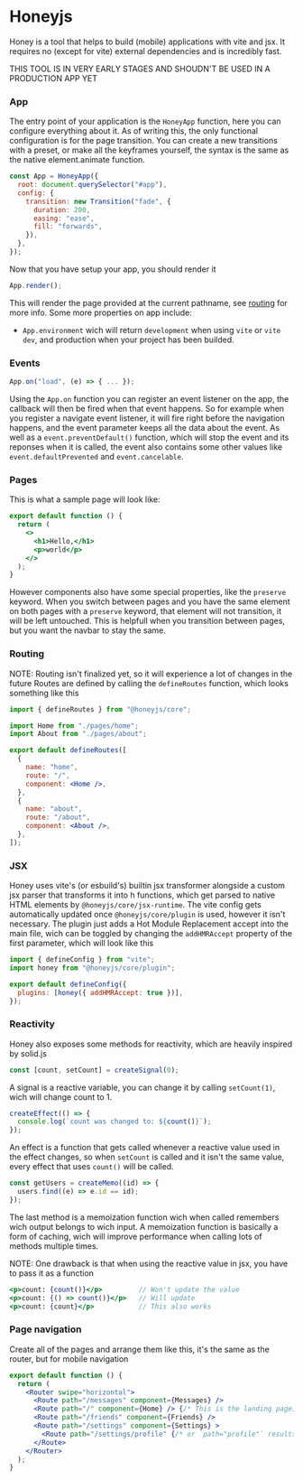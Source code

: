 # Honeyjs

Honey is a tool that helps to build (mobile) applications with vite and jsx.
It requires no (except for vite) external dependencies and is incredibly fast.

THIS TOOL IS IN VERY EARLY STAGES AND SHOUDN'T BE USED IN A PRODUCTION APP YET

### App

The entry point of your application is the `HoneyApp` function, here you can configure everything about it.
As of writing this, the only functional configuration is for the page transition.
You can create a new transitions with a preset, or make all the keyframes yourself, the syntax is the same as the native element.animate function.

```jsx
const App = HoneyApp({
  root: document.querySelector("#app"),
  config: {
    transition: new Transition("fade", {
      duration: 200,
      easing: "ease",
      fill: "forwards",
    }),
  },
});
```

Now that you have setup your app, you should render it

```jsx
App.render();
```

This will render the page provided at the current pathname, see [routing](#routing) for more info.
Some more properties on app include:

- `App.environment` wich will return `development` when using `vite` or `vite dev`, and production when your project has been builded.

### Events

```jsx
App.on("load", (e) => { ... });
```

Using the `App.on` function you can register an event listener on the app, the callback will then be fired when that event happens.
So for example when you register a navigate event listener, it will fire right before the navigation happens, and the event parameter keeps all the data about the event.
As well as a `event.preventDefault()` function, which will stop the event and its reponses when it is called,
the event also contains some other values like `event.defaultPrevented` and `event.cancelable`.

### Pages

This is what a sample page will look like:

```jsx
export default function () {
  return (
    <>
      <h1>Hello,</h1>
      <p>world</p>
    </>
  );
}
```

However components also have some special properties, like the `preserve` keyword.
When you switch between pages and you have the same element on both pages with a `preserve` keyword, that element will not transition, it will be left untouched.
This is helpfull when you transition between pages, but you want the navbar to stay the same.

### Routing

NOTE: Routing isn't finalized yet, so it will experience a lot of changes in the future
Routes are defined by calling the `defineRoutes` function, which looks something like this

```jsx
import { defineRoutes } from "@honeyjs/core";

import Home from "./pages/home";
import About from "./pages/about";

export default defineRoutes([
  {
    name: "home",
    route: "/",
    component: <Home />,
  },
  {
    name: "about",
    route: "/about",
    component: <About />,
  },
]);
```

### JSX

Honey uses vite's (or esbuild's) builtin jsx transformer alongside a custom jsx parser that transforms it into h functions,
which get parsed to native HTML elements by `@honeyjs/core/jsx-runtime`.
The vite config gets automatically updated once `@honeyjs/core/plugin` is used, however it isn't necessary.
The plugin just adds a Hot Module Replacement accept into the main file, wich can be toggled by changing the `addHMRAccept` property of the first parameter, which will look like this

```js
import { defineConfig } from "vite";
import honey from "@honeyjs/core/plugin";

export default defineConfig({
  plugins: [honey({ addHMRAccept: true })],
});
```

### Reactivity

Honey also exposes some methods for reactivity, which are heavily inspired by solid.js

```js
const [count, setCount] = createSignal(0);
```

A signal is a reactive variable, you can change it by calling `setCount(1)`, wich will change count to 1.

```js
createEffect(() => {
  console.log(`count was changed to: ${count()}`);
});
```

An effect is a function that gets called whenever a reactive value used in the effect changes, so when `setCount` is called and it isn't the same value, every effect that uses `count()` will be called.

```js
const getUsers = createMemo((id) => {
  users.find((e) => e.id == id);
});
```

The last method is a memoization function wich when called remembers wich output belongs to wich input.
A memoization function is basically a form of caching, wich will improve performance when calling lots of methods multiple times.

NOTE:
One drawback is that when using the reactive value in jsx, you have to pass it as a function

```jsx
<p>count: {count()}</p>         // Won't update the value
<p>count: {() => count()}</p>   // Will update
<p>count: {count}</p>           // This also works
```

### Page navigation

Create all of the pages and arrange them like this, it's the same as the router, but for mobile navigation

```jsx
export default function () {
  return (
    <Router swipe="horizontal">
      <Route path="/messages" component={Messages} />
      <Route path="/" component={Home} /> {/* This is the landing page; indicated by the path property; `/` is the starting route */}
      <Route path="/friends" component={Friends} />
      <Route path="/settings" component={Settings} >
        <Route path="/settings/profile" {/* or `path="profile"` results in the same */} component={profile} />
      </Route>
    </Router>
  );
}
```
